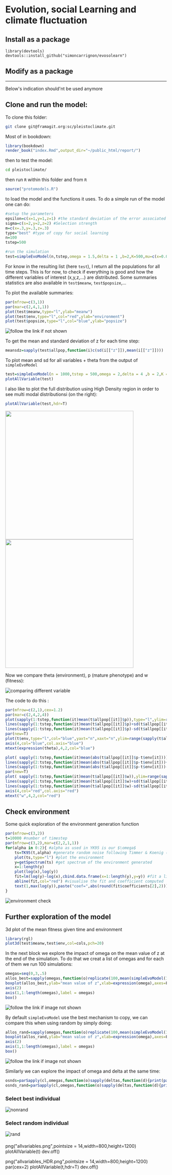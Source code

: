 # Evolution, social Learning and climate fluctuation

## Install as a package

```{r}
library(devtools)
devtools::install_github("simoncarrignon/evosolearn")
```

## Modify as a package
--- 

Below's indication should'nt be used anymore


## Clone and run the model:

To clone this folder: 

```bash
git clone git@framagit.org:sc/pleistoclimate.git
```

Most of in bookdown:
```r
library(bookdown)
render_book("index.Rmd",output_dir="~/public_html/report/")
```

then to test the model:

```bash
cd pleistoclimate/
```

then run `R` within this folder
and  from `R`

```R
source("protomodels.R")
```
to load the model and the functions it uses. To do a simple run of the model one can do:

```R
#setup the parameters
epsilon=c(x=1,y=1,z=1) #the standard deviation of the error associated with the expression of each phenotype (p' to p''')
sigma=c(s=2,y=2,z=2) #Selection strength
m=c(x=.3,y=.3,z=.3)
type="best" #type of copy for social learning
n=100
tstep=500

#run the simulation
test=simpleEvoModel(n,tstep,omega = 1.5,delta = 1 ,b=2,K=500,mu=c(x=0.01,y=0.01,z=0.01),epsilon=c(x=1,y=1,z=1),sigma=c(s=2,y=2,z=2),log=T,type="best")
```

For know in the resulting list (here `test`), I return all the populations for all time steps. This is for now, to check if everything is good and how the different variables of interest (x,y,z,...) are distributed. Some summaries statistics are also available in `test$meanw`, `test$popsize`,... 

To plot the available summaries:

```R
par(mfrow=c(3,1))
par(mar=c(2,4,1,1))
plot(test$meanw,type="l",ylab="meanw")
plot(test$env,type="l",col="red",ylab="environment")
plot(test$popsize,type="l",col="blue",ylab="popsize")
```
![follow the link if not shown](images/env_fit_pop.png)


To get the mean and standard deviation of z for each time step:

```R
meansdz=sapply(test$allpop,function(i)c(sd(i[["z"]]),mean(i[["z"]])))
```


To plot mean and sd for all variables + theta from the output of `simpleEvoModel`
```R
test=simpleEvoModel(n = 1000,tstep = 500,omega = 2,delta = 4 ,b = 2,K = 200,mu=0.001,epsilon = c(x=1,y=1,z=1),sigma = c(s=2,y=2,z=2),m=c(x=.3,y=.3,z=.3),type = "best")
plotAllVariable(test)
```

I also like to plot the full distribution using High Density region in order to see multi modal distributionsi (on the right):

```R
plotAllVariable(test,hdr=T)
```

<img src="report/images/all.png" width="400" >

<img src="report/images/all_hdr.png" width="400" >


Now we compare theta (environment), p (mature phenotype) and w (fitness):

![comparing different variable](report/images/comparisons.png)

The code to do this :

```R
par(mfrow=c(2,1),cex=1.2)
par(mar=c(2,4,2,4))
plot(sapply(1:tstep,function(it)mean(t$allpop[[it]]$p)),type="l",ylim=range(sapply(t$allpop,"[[","p")),ylab="p",main="Phenotype and theta",bty="n",)
lines(sapply(1:tstep,function(it)mean(t$allpop[[it]]$p)+sd(t$allpop[[it]]$p)),lty=3)
lines(sapply(1:tstep,function(it)mean(t$allpop[[it]]$p)-sd(t$allpop[[it]]$p)),lty=3)
par(new=T)
plot(t$env,type="l",col="blue",yaxt="n",xaxt="n",ylim=range(sapply(t$allpop,"[[","p")),ylab="",bty="n",)
axis(4,col="blue",col.axis="blue")
mtext(expression(theta),4,2,col="blue")

plot( sapply(1:tstep,function(it)mean(abs(t$allpop[[it]]$p-t$env[it]))),ylim=range(sapply(1:tstep,function(it)range(abs(t$allpop[[it]]$p-t$env[it])))),ylab=expression(group("|",theta - p,"|")),bty="n",type="l",main="Distance to theta and fitness")
lines(sapply(2:tstep,function(it)mean(abs(t$allpop[[it]]$p-t$env[it]))+sd(abs(t$allpop[[it]]$p-t$env[it]))),lty=3)
lines(sapply(1:tstep,function(it)mean(abs(t$allpop[[it]]$p-t$env[it]))-sd(abs(t$allpop[[it]]$p-t$env[it]))),lty=3)
par(new=T)
plot( sapply(1:tstep,function(it)mean(t$allpop[[it]]$w)),ylim=range(sapply(t$allpop,"[[","w")),type="l",col="red",yaxt="n",xaxt="n",bty="n",ylab="")
lines(sapply(1:tstep,function(it)mean(t$allpop[[it]]$w)+sd(t$allpop[[it]]$w)),col="red",lty=3)
lines(sapply(1:tstep,function(it)mean(t$allpop[[it]]$w)-sd(t$allpop[[it]]$w)),col="red",lty=3)
axis(4,col="red",col.axis="red")
mtext("w",4,2,col="red")
```


## Check environment 

Some quick exploration of the environment generation function

```R
par(mfrow=c(3,2))
t=10000 #number of timestep
par(mfrow=c(3,2),mar=c(2,2,1,1))
for(alpha in 0:2){ #alpha as used in YK95 is our $\omega$
    ts=TK95(t,alpha) #generate random noise following Timmer & Koenig (1995) implemented in tuneR package(https://rdrr.io/cran/tuneR/src/R/Waveforms.R)
    plot(ts,type="l") #plot the environment
    y=getSpectrum(ts) #get spectrum of the environment generated
    x=1:length(y)
    plot(log(x),log(y))
    fit=lm(log(y)~log(x),cbind.data.frame(x=1:length(y),y=y)) #fit a linear model to check slope
    abline(fit,col="red") #visualise the fit and coefficient computed
    text(1,max(log(y)),paste("coef=",abs(round(fit$coefficients[2],2))),col="red")
}
```

![environment check](report/images/exploreEnv.png)


## Further exploration of the model

3d plot of the mean fitness given time and environment

```R
library(rgl)
plot3d(test$meanw,test$env,col=cols,pch=20)
```

In the next block we explore the impact of omega on the mean value of z at the end of the simulation. To do that we creat a list of omegas and for each of them we run 100 simulations: 
```R
omegas=seq(0,3,.5)
allos_best=sapply(omegas,function(o)replicate(100,mean(simpleEvoModel(100,300,omega = o,delta = 2 ,b=2,K=200,mu=0.001,epsilon=epsilon,sigma=sigma,log=T)$pop$z)))
boxplot(allos_best,ylab="mean value of z",xlab=expression(omega),axes=F) 
axis(2)
axis(1,1:length(omegas),label = omegas)
box()
```
![follow the link if image not shown](report/images/omegas_vs_z.png)

By default `simpleEvoModel` use the best mechanism to copy, we can compare this when using random by simply doing:

```R
allos_rand=sapply(omegas,function(o)replicate(100,mean(simpleEvoModel(100,300,omega = o,delta = 2 ,b=2,K=200,mu=0.001,epsilon=epsilon,sigma=sigma,type="random",log=T)$pop$z)))
boxplot(allos_rand,ylab="mean value of z",xlab=expression(omega),axes=F) 
axis(2)
axis(1,1:length(omegas),label = omegas)
box()
```
![follow the link if image not shown](report/images/omegas_vs_z_random.png)

Similarly we can explore the impact of omega and delta at the same time:
```R
osnds=parSapply(cl,omegas,function(o)sapply(deltas,function(d){print(paste(o,d));mean(replicate(50,mean(simpleEvoModel(100,50,omega = o,delta = d ,b=2,K=200,mu=0.001,epsilon=epsilon,sigma=sigma,log=F)$pop$z)))}))
osnds_rand=parSapply(cl,omegas,function(o)sapply(deltas,function(d){print(paste(o,d));mean(replicate(50,mean(simpleEvoModel(100,50,type="random",omega = o,delta = d ,b=2,K=200,mu=0.001,epsilon=epsilon,sigma=sigma,log=F)$pop$z)))}))
```

### Select best individual
![nonrand](report/images/bignonrand.png)

### Select random individual
![rand](report/images/bigrand.png)

####

png("allvariables.png",pointsize = 14,width=800,height=1200)
plotAllVariable(t)
dev.off()

png("allvariables_HDR.png",pointsize = 14,width=800,height=1200)
par(cex=2)
plotAllVariable(t,hdr=T)
dev.off()

